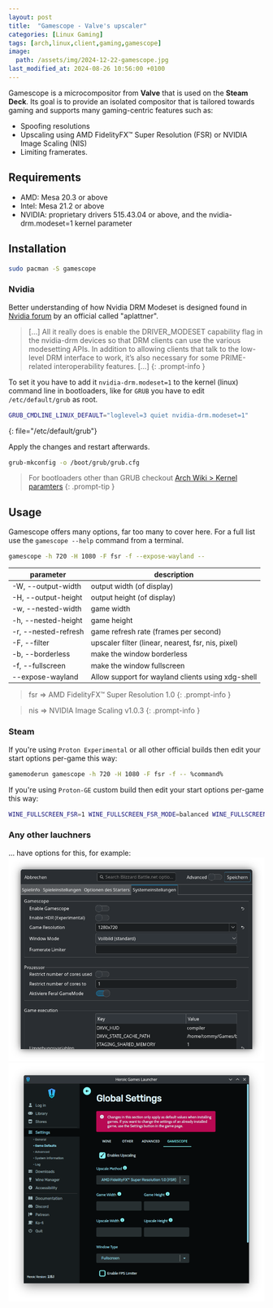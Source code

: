 ```yaml
---
layout: post
title:  "Gamescope - Valve's upscaler"
categories: [Linux Gaming]
tags: [arch,linux,client,gaming,gamescope]
image:
  path: /assets/img/2024-12-22-gamescope.jpg
last_modified_at: 2024-08-26 10:56:00 +0100
---
```

Gamescope is a microcompositor from **Valve** that is used on the **Steam Deck**. Its goal is to provide an isolated compositor that is tailored towards gaming and supports many gaming-centric features such as:
* Spoofing resolutions
* Upscaling using AMD FidelityFX™ Super Resolution (FSR) or NVIDIA Image Scaling (NIS)
* Limiting framerates.

## Requirements
* AMD: Mesa 20.3 or above
* Intel: Mesa 21.2 or above
* NVIDIA: proprietary drivers 515.43.04 or above, and the nvidia-drm.modeset=1 kernel parameter

## Installation
```bash
sudo pacman -S gamescope
```

### Nvidia
Better understanding of how Nvidia DRM Modeset is designed found in [Nvidia forum](https://forums.developer.nvidia.com/t/understanding-nvidia-drm-modeset-1-nvidia-linux-driver-modesetting/204068/3) by an official called "aplattner".

> [...] All it really does is enable the DRIVER_MODESET capability flag in the nvidia-drm devices so that DRM clients can use the various modesetting APIs. In addition to allowing clients that talk to the low-level DRM interface to work, it’s also necessary for some PRIME-related interoperability features. [...]
{: .prompt-info }

To set it you have to add it `nvidia-drm.modeset=1` to the kernel (linux) command line in bootloaders, like for `GRUB` you have to edit `/etc/default/grub` as root.
```bash
GRUB_CMDLINE_LINUX_DEFAULT="loglevel=3 quiet nvidia-drm.modeset=1"
```
{: file="/etc/default/grub"}

Apply the changes and restart afterwards.
```bash
grub-mkconfig -o /boot/grub/grub.cfg
```
> For bootloaders other than GRUB checkout [Arch Wiki > Kernel paramters](https://wiki.archlinux.org/title/Kernel_parameters)
{: .prompt-tip }

## Usage
Gamescope offers many options, far too many to cover here. For a full list use the `gamescope --help` command from a terminal. 
```bash
gamescope -h 720 -H 1080 -F fsr -f --expose-wayland --
```

| parameter | description |
| --- | --- |
| -W, --output-width | output width (of display) |
| -H, --output-height | output height (of display) |
| -w, --nested-width | game width |
| -h, --nested-height | game height |
| -r, --nested-refresh | game refresh rate (frames per second) |
| -F, --filter | upscaler filter (linear, nearest, fsr, nis, pixel) |
| -b, --borderless | make the window borderless |
| -f, --fullscreen | make the window fullscreen |
| --expose-wayland | Allow support for wayland clients using xdg-shell |

> fsr => AMD FidelityFX™ Super Resolution 1.0
{: .prompt-info }

> nis => NVIDIA Image Scaling v1.0.3
{: .prompt-info }

### Steam
If you're using `Proton Experimental` or all other official builds then edit your start options per-game this way:
```bash
gamemoderun gamescope -h 720 -H 1080 -F fsr -f -- %command%
```

If you're using `Proton-GE` custom build then edit your start options per-game this way:
```bash
WINE_FULLSCREEN_FSR=1 WINE_FULLSCREEN_FSR_MODE=balanced WINE_FULLSCREEN_FSR_STRENGTH=1 %command%
```

### Any other lauchners
... have options for this, for example:
![gamescope-lutris](/assets/img/gamescope-lutris.png)
![gamescope-heroic](/assets/img/gamescope-heroic.png)
